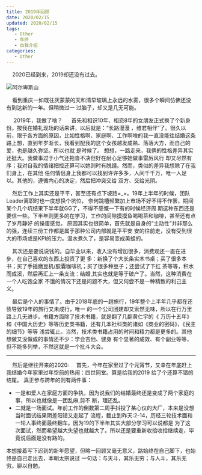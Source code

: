 ```yaml
---
title: 2019年回顾
date: 2020/02/15
updated: 2020/02/15
tags:
   - Other
   - 年终
   - 自我介绍
categories:
   - Other
---
```



&nbsp;&nbsp;&nbsp;&nbsp;2020已经到来，2019却还没有过去。</br>

![阿尔卑斯山](http://youimg1.c-ctrip.com/target/100u0n000000e066yAE31.jpg)

&nbsp;&nbsp;&nbsp;&nbsp;看到重庆一如既往灰蒙蒙的天和清早玻璃上永远的水雾，很多个瞬间仿佛还没有到达新的一年。但稍微过一
过脑子，却又是几无可能。

<!--more-->


&nbsp;&nbsp;&nbsp;&nbsp; 2019年，我做了啥？
 &nbsp;&nbsp;&nbsp;&nbsp; 首先和相识10年、相恋8年的女朋友正式换了个新身份。按我在婚礼现场的话来讲，以后就是：“长路漫漫
  ，维君相伴”了。很久以前，限于各方面的原因，比如性格啊、家庭啊、工作啊啥的我一直没能往结婚这条
路上想，直到年岁渐长，我看到配我的这个女孩越发成熟、落落大方，而自己的爱，也是越久弥坚。所以也就
是时候了。
想想，一路走来，我俩的性格差异其实还挺大。我做事过于小气还拖沓不决但好在耐心足够她做事雷厉风行
却又尽然有序；我对自我的情绪把控还算可以她则时有脱缰。然而，类似的差异我想除了在我们身上，在其他
任何情侣身上我都可以找到许许多多，人间千千万，唯一人足以。其他的，遵循内心的决定，然后把冲突交给
双方、交给光阴。

 &nbsp;&nbsp;&nbsp;&nbsp;然后工作上其实还是平平，甚至还有点下坡路=_=。19年上半年的时候，团队Leader离职时也一度想换个坑位，
奈何跳槽频繁加上市场不好不得不作罢，期间某个几个坑结果下半年就GG了，不得不感慨一下有的时候经济周
期这种东西还是要信一些。下半年则更多的在学习，工作的间隙摸摸鱼喝喝茶和咖啡，甚至还有点了岁月静好
的操蛋感觉。
原因其实也很简单，首先就是自身的“主动性”并非那么的强，连续三份工作都是属于那种公司内部就是平平安
安的往前走，没有受到很大的市场或是KPI的压力。温水煮久了，是容易变成美蛙的。

 &nbsp;&nbsp;&nbsp;&nbsp;其次还是要说说钱的。自毕业以来，收入没有增加很多，消费观还一直在进步，在自己喜欢的东西上投资了更
多：新换了个大长条实木书桌；买了很多本书；买了手摇磨豆机/胶囊咖啡机；买了很多种豆子；还尝试了下红
茶等等，积水而成溪，然后再汇上一条支流：结婚,其实也就是等于破产了。当然，这种消费在一个人吃饱全家
不饿的情况下还是问题不大，但又何尝不是一种精致的利己主义。

 &nbsp;&nbsp;&nbsp;&nbsp;最后是个人的事情了。由于2018年底的一趟旅行，19年整个上半年几乎都在还债导致19年的旅行又未成行，唯一
的一个公司团建却又索然无味，所以在行万里路上几无进步。书籍方面除了技术书籍，就是翻了几翻黄仁宇的《
万历十五年》和《中国大历史》等等历史类书籍，还有几本社科类的诸如《商业的密码》，《民主的细节》等等
浅尝辄止。当然，技术类书籍占用的时间和精力都是更多的。其他想做又没做成的事情还不少：学会吉他、健身
有个显著的成效、有个副业等等，但不能多列举，不然这就是一个批斗大会。

---

&nbsp;&nbsp;&nbsp;&nbsp;然后是继往开来的2020:
&nbsp;&nbsp;&nbsp;&nbsp;首先，今年在家里过了个元宵节，又幸在年底赶上我结婚今年家里过年空前的热闹：四世同堂。算是给我的2019
给了个还算不错的结尾。
真正参与跨年的则有两件事：
- 一是和爱人在家庭方面的争执，因为说我们的结婚最终还是变成了两个家庭的事，所以也就像是一团乱麻,剪不
断，理还乱。
- 二就是一场面试。年前工作的倒数第二周手抖投了某心仪的大厂，本来是没想当时面试结果阴差阳错又走起了
流程，截止到昨天:2-14，历经三轮技术面和一轮人事终面最终翻车。因为19的下半年其实大部分学习可以说都是
为了这次面试，然而希望越大失望也就越大了。所以还是要重新收拾收拾继续走，毕竟说后面是没有路的。

本想接着写下迟到的新年愿望，但略一回顾又毫无意义，路始终在自己脚下，也始终是自己走出去，本朝太宗说过
一句话：与天斗，其乐无穷；与人斗，其乐无穷。聊以自勉。
